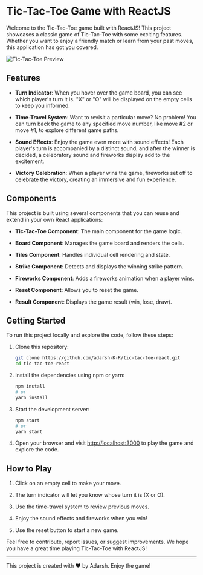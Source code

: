 # Tic-Tac-Toe Game with ReactJS

Welcome to the Tic-Tac-Toe game built with ReactJS! This project showcases a classic game of Tic-Tac-Toe with some exciting features. Whether you want to enjoy a friendly match or learn from your past moves, this application has got you covered.

![Tic-Tac-Toe Preview](https://github.com/adarsh-K-R/tic-tac-toe/assets/110343528/0f78d3b5-48a4-4532-a83b-6f087769934f)


## Features

- **Turn Indicator**: When you hover over the game board, you can see which player's turn it is. "X" or "O" will be displayed on the empty cells to keep you informed.

- **Time-Travel System**: Want to revisit a particular move? No problem! You can turn back the game to any specified move number, like move #2 or move #1, to explore different game paths.

- **Sound Effects**: Enjoy the game even more with sound effects! Each player's turn is accompanied by a distinct sound, and after the winner is decided, a celebratory sound and fireworks display add to the excitement.

- **Victory Celebration**: When a player wins the game, fireworks set off to celebrate the victory, creating an immersive and fun experience.

## Components

This project is built using several components that you can reuse and extend in your own React applications:

- **Tic-Tac-Toe Component**: The main component for the game logic.

- **Board Component**: Manages the game board and renders the cells.

- **Tiles Component**: Handles individual cell rendering and state.

- **Strike Component**: Detects and displays the winning strike pattern.

- **Fireworks Component**: Adds a fireworks animation when a player wins.

- **Reset Component**: Allows you to reset the game.

- **Result Component**: Displays the game result (win, lose, draw).

## Getting Started

To run this project locally and explore the code, follow these steps:

1. Clone this repository:
   ```sh
   git clone https://github.com/adarsh-K-R/tic-tac-toe-react.git
   cd tic-tac-toe-react
   ```

2. Install the dependencies using npm or yarn:
   ```sh
   npm install
   # or
   yarn install
   ```

3. Start the development server:
   ```sh
   npm start
   # or
   yarn start
   ```

4. Open your browser and visit [http://localhost:3000](http://localhost:3000) to play the game and explore the code.

## How to Play

1. Click on an empty cell to make your move.

2. The turn indicator will let you know whose turn it is (X or O).

3. Use the time-travel system to review previous moves.

4. Enjoy the sound effects and fireworks when you win!

5. Use the reset button to start a new game.
   

Feel free to contribute, report issues, or suggest improvements. We hope you have a great time playing Tic-Tac-Toe with ReactJS!

---

This project is created with ❤️ by Adarsh. Enjoy the game!
